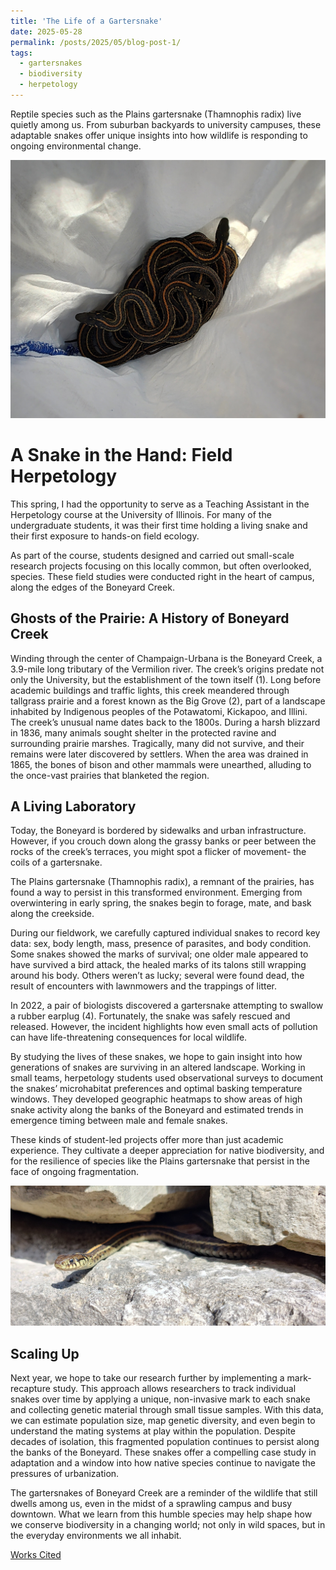 ```yaml
---
title: 'The Life of a Gartersnake'
date: 2025-05-28
permalink: /posts/2025/05/blog-post-1/
tags:
  - gartersnakes
  - biodiversity
  - herpetology
---
```

Reptile species such as the Plains gartersnake (Thamnophis radix) live quietly among us. From suburban backyards to university campuses, these adaptable snakes offer unique insights into how wildlife is responding to ongoing environmental change.

![](/images/garter_survey.jpg)

A Snake in the Hand: Field Herpetology
======
This spring, I had the opportunity to serve as a Teaching Assistant in the Herpetology course at the University of Illinois. For many of the undergraduate students, it was their first time holding a living snake and their first exposure to hands-on field ecology.

As part of the course, students designed and carried out small-scale research projects focusing on this locally common, but often overlooked, species. These field studies were conducted right in the heart of campus, along the edges of the Boneyard Creek.

Ghosts of the Prairie: A History of Boneyard Creek
------
Winding through the center of Champaign-Urbana is the Boneyard Creek, a 3.9-mile long tributary of the Vermilion river. The creek’s origins predate not only the University, but the establishment of the town itself (1). Long before academic buildings and traffic lights, this creek meandered through tallgrass prairie and a forest known as the Big Grove (2), part of a landscape inhabited by Indigenous peoples of the Potawatomi, Kickapoo, and Illini. 
The creek’s unusual name dates back to the 1800s. During a harsh blizzard in 1836, many animals sought shelter in the protected ravine and surrounding prairie marshes. Tragically, many did not survive, and their remains were later discovered by settlers. When the area was drained in 1865, the bones of bison and other mammals were unearthed, alluding to the once-vast prairies that blanketed the region.

A Living Laboratory
------
Today, the Boneyard is bordered by sidewalks and urban infrastructure. However, if you crouch down along the grassy banks or peer between the rocks of the creek’s terraces, you might spot a flicker of movement- the coils of a gartersnake.

The Plains gartersnake (Thamnophis radix), a remnant of the prairies, has found a way to persist in this transformed environment. Emerging from overwintering in early spring, the snakes begin to forage, mate, and bask along the creekside.

During our fieldwork, we carefully captured individual snakes to record key data: sex, body length, mass, presence of parasites, and body condition. Some snakes showed the marks of survival; one older male appeared to have survived a bird attack, the healed marks of its talons still wrapping around his body. Others weren’t as lucky; several were found dead, the result of encounters with lawnmowers and the trappings of litter.

In 2022, a pair of biologists discovered a gartersnake attempting to swallow a rubber earplug (4). Fortunately, the snake was safely rescued and released. However, the incident highlights how even small acts of pollution can have life-threatening consequences for local wildlife.

By studying the lives of these snakes, we hope to gain insight into how generations of snakes are surviving in an altered landscape. Working in small teams, herpetology students used observational surveys to document the snakes’ microhabitat preferences and optimal basking temperature windows. They developed geographic heatmaps to show areas of high snake activity along the banks of the Boneyard and estimated trends in emergence timing between male and female snakes.

These kinds of student-led projects offer more than just academic experience. They cultivate a deeper appreciation for native biodiversity, and for the resilience of species like the Plains gartersnake that persist in the face of ongoing fragmentation.

![](/images/T_radix.jpg)

Scaling Up
------
Next year, we hope to take our research further by implementing a mark-recapture study. This approach allows researchers to track individual snakes over time by applying a unique, non-invasive mark to each snake and collecting genetic material through small tissue samples. With this data, we can estimate population size, map genetic diversity, and even begin to understand the mating systems at play within the population.
Despite decades of isolation, this fragmented population continues to persist along the banks of the Boneyard. These snakes offer a compelling case study in adaptation and a window into how native species continue to navigate the pressures of urbanization.

The gartersnakes of Boneyard Creek are a reminder of the wildlife that still dwells among us, even in the midst of a sprawling campus and busy downtown. What we learn from this humble species may help shape how we conserve biodiversity in a changing world; not only in wild spaces, but in the everyday environments we all inhabit.


[Works Cited](/files/gartersnake_refs.pdf)


